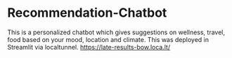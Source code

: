 # Recommendation-Chatbot
This is a personalized chatbot which gives suggestions on wellness, travel, food based on your mood, location and climate.
This was deployed in Streamlit via localtunnel.
https://late-results-bow.loca.lt/
